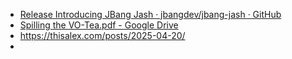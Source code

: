 - [Release Introducing JBang Jash · jbangdev/jbang-jash · GitHub](https://github.com/jbangdev/jbang-jash/releases/tag/v0.0.1)
- [Spilling the VO-Tea.pdf - Google Drive](https://drive.google.com/file/d/1IXM74hUrTON-alyjTB1-7Er0stRKRQHQ/view?safe=active&usp=sharing)
- https://thisalex.com/posts/2025-04-20/
-